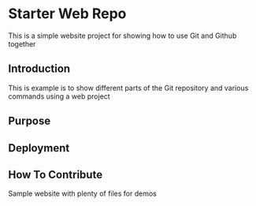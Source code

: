 # Starter Web Repo

This is a simple website project for showing how to use Git and Github 
together

## Introduction
This is example is to show different parts 
of the Git repository and various commands
using a web project

## Purpose

## Deployment

## How To Contribute

Sample website with plenty of files for demos

